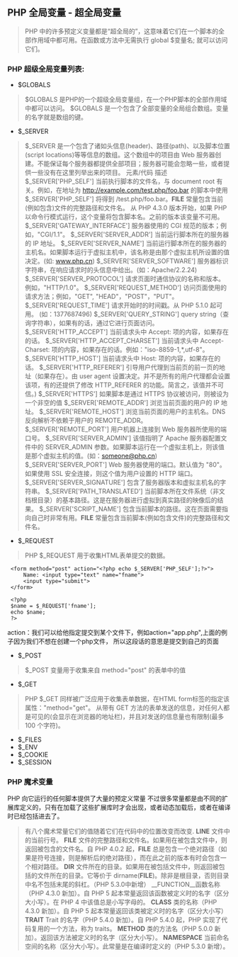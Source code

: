 ## PHP 全局变量 - 超全局变量
> PHP 中的许多预定义变量都是“超全局的”，这意味着它们在一个脚本的全部作用域中都可用。在函数或方法中无需执行 global 
  $变量名; 就可以访问它们。
  
### PHP 超级全局变量列表:
+ $GLOBALS
> $GLOBALS 是PHP的一个超级全局变量组，在一个PHP脚本的全部作用域中都可以访问。
  $GLOBALS 是一个包含了全部变量的全局组合数组。变量的名字就是数组的键。

+ $_SERVER
> $_SERVER 是一个包含了诸如头信息(header)、路径(path)、以及脚本位置(script locations)等等信息的数组。这个数组中的项目由 Web 服务器创建。不能保证每个服务器都提供全部项目；服务器可能会忽略一些，或者提供一些没有在这里列举出来的项目。
>     元素/代码	          描述
  $_SERVER['PHP_SELF']          当前执行脚本的文件名，与 document root 有关。例如，在地址为 http://example.com/test.php/foo.bar 的脚本中使用 $_SERVER['PHP_SELF'] 将得到 /test.php/foo.bar。__FILE__ 常量包含当前(例如包含)文件的完整路径和文件名。 从 PHP 4.3.0 版本开始，如果 PHP 以命令行模式运行，这个变量将包含脚本名。之前的版本该变量不可用。
  $_SERVER['GATEWAY_INTERFACE']	服务器使用的 CGI 规范的版本；例如，"CGI/1.1"。
  $_SERVER['SERVER_ADDR']	      当前运行脚本所在的服务器的 IP 地址。
  $_SERVER['SERVER_NAME']       当前运行脚本所在的服务器的主机名。如果脚本运行于虚拟主机中，该名称是由那个虚拟主机所设置的值决定。(如: www.php.cn)
  $_SERVER['SERVER_SOFTWARE']	  服务器标识字符串，在响应请求时的头信息中给出。(如：Apache/2.2.24)
  $_SERVER['SERVER_PROTOCOL']	  请求页面时通信协议的名称和版本。例如，"HTTP/1.0"。
  $_SERVER['REQUEST_METHOD']	  访问页面使用的请求方法；例如，"GET", "HEAD"，"POST"，"PUT"。
  $_SERVER['REQUEST_TIME']      请求开始时的时间戳。从 PHP 5.1.0 起可用。 (如：1377687496)
  $_SERVER['QUERY_STRING']	    query string（查询字符串），如果有的话，通过它进行页面访问。
  $_SERVER['HTTP_ACCEPT']	      当前请求头中 Accept: 项的内容，如果存在的话。
  $_SERVER['HTTP_ACCEPT_CHARSET']	当前请求头中 Accept-Charset: 项的内容，如果存在的话。例如："iso-8859-1,*,utf-8"。
  $_SERVER['HTTP_HOST']	        当前请求头中 Host: 项的内容，如果存在的话。
  $_SERVER['HTTP_REFERER']      引导用户代理到当前页的前一页的地址（如果存在）。由 user agent 设置决定。并不是所有的用户代理都会设置该项，有的还提供了修改 HTTP_REFERER 的功能。简言之，该值并不可信。)
  $_SERVER['HTTPS']	            如果脚本是通过 HTTPS 协议被访问，则被设为一个非空的值
  $_SERVER['REMOTE_ADDR']	      浏览当前页面的用户的 IP 地址。
  $_SERVER['REMOTE_HOST']       浏览当前页面的用户的主机名。DNS 反向解析不依赖于用户的 REMOTE_ADDR。
  $_SERVER['REMOTE_PORT']	      用户机器上连接到 Web 服务器所使用的端口号。
  $_SERVER['SERVER_ADMIN']      该值指明了 Apache 服务器配置文件中的 SERVER_ADMIN 参数。如果脚本运行在一个虚拟主机上，则该值是那个虚拟主机的值。(如：someone@php.cn)
  $_SERVER['SERVER_PORT']       Web  服务器使用的端口。默认值为 "80"。如果使用 SSL 安全连接，则这个值为用户设置的 HTTP 端口。
  $_SERVER['SERVER_SIGNATURE']	包含了服务器版本和虚拟主机名的字符串。
  $_SERVER['PATH_TRANSLATED']   当前脚本所在文件系统（非文档根目录）的基本路径。这是在服务器进行虚拟到真实路径的映像后的结果。
  $_SERVER['SCRIPT_NAME']       包含当前脚本的路径。这在页面需要指向自己时非常有用。__FILE__ 常量包含当前脚本(例如包含文件)的完整路径和文件名。



+ $_REQUEST
> PHP $_REQUEST 用于收集HTML表单提交的数据。

```
 <form method="post" action="<?php echo $_SERVER['PHP_SELF'];?>">
     Name: <input type="text" name="fname">
     <input type="submit">
 </form>
 
 <?php
 $name = $_REQUEST['fname'];
 echo $name;
 ?>
```
action：我们可以给他指定提交到某个文件下，例如action="app.php",上面的例子因为我们不想在创建一个php文件，
所以这段话<?php echo $_SERVER['PHP_SELF'];?>的意思是提交到自己的页面

+ $_POST
> $_POST 变量用于收集来自 method="post" 的表单中的值

+ $_GET
> PHP $_GET 同样被广泛应用于收集表单数据，在HTML form标签的指定该属性："method="get"。 从带有 GET 方法的表单发送的信息，对任何人都是可见的(会显示在浏览器的地址栏)，并且对发送的信息量也有限制(最多 100 个字符)。

+ $_FILES
+ $_ENV
+ $_COOKIE
+ $_SESSION


### PHP 魔术变量
PHP 向它运行的任何脚本提供了大量的预定义常量
不过很多常量都是由不同的扩展库定义的，只有在加载了这些扩展库时才会出现，或者动态加载后，或者在编译时已经包括进去了。

> 有八个魔术常量它们的值随着它们在代码中的位置改变而改变.
  __LINE__    文件中的当前行号。
  __FILE__    文件的完整路径和文件名。如果用在被包含文件中，则返回被包含的文件名。自 PHP 4.0.2 起，__FILE__ 总是包含一个绝对路径（如果是符号连接，则是解析后的绝对路径），而在此之前的版本有时会包含一个相对路径。
  __DIR__     文件所在的目录。如果用在被包括文件中，则返回被包括的文件所在的目录。它等价于 dirname(__FILE__)。除非是根目录，否则目录中名不包括末尾的斜杠。（PHP 5.3.0中新增）
  __FUNCTION__函数名称（PHP 4.3.0 新加）。自 PHP 5 起本常量返回该函数被定义时的名字（区分大小写）。在 PHP 4 中该值总是小写字母的。
  __CLASS__   类的名称（PHP 4.3.0 新加）。自 PHP 5 起本常量返回该类被定义时的名字（区分大小写）
  __TRAIT__   Trait 的名字（PHP 5.4.0 新加）。自 PHP 5.4.0 起，PHP 实现了代码复用的一个方法，称为 traits。
  __METHOD__  类的方法名（PHP 5.0.0 新加）。返回该方法被定义时的名字（区分大小写）。
  __NAMESPACE__ 当前命名空间的名称（区分大小写）。此常量是在编译时定义的（PHP 5.3.0 新增）。












